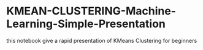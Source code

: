 # KMEAN-CLUSTERING-Machine-Learning-Simple-Presentation
this notebook give a rapid presentation of KMeans Clustering for beginners 
